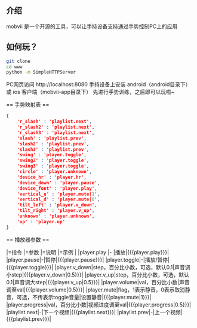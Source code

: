 ## 介绍
mobvii 是一个开源的工具，可以让手持设备支持通过手势控制PC上的应用

## 如何玩？
```bash
git clone 
cd www
python -m SimpleHTTPServer
```
PC网页访问 http://localhost:8080
手持设备上安装 android（android目录下） 或 ios 客户端（mobvii-app目录下）
先进行手势训练，之后即可以玩啦~

== 手势映射表 ==
```json
{
	'r_slash' : 'playlist.next',
	'r_slash2' : 'playlist.next',
	'r_slash3' : 'playlist.next',
	'slash' : 'playlist.prev',
	'slash2' : 'playlist.prev',
	'slash3' : 'playlist.prev',
	'swing' : 'player.toggle',
	'swing2' : 'player.toggle',
	'swing3' : 'player.toggle',
	'circle' : 'player.unknown',
	'device_hr' : 'player.hr',
	'device_down' : 'player.pause',
	'device_font' : 'player.play',
	'vertical_u' : 'player.mute|1',
	'vertical_d' : 'player.mute|0',
	'tilt_left' : 'player.v_down',
	'tilt_right' : 'player.v_up',
	'unknown' : 'player.unknown',
	'up' : 'player.up'
}
```

== 播放器参数 ==

|=指令 |=参数 |=说明 |=示例 |
|player.play |- |播放|{{{player.play}}}|
|player.pause|-|暂停|{{{player.pause}}}|
|player.toggle|-|播放/暂停|{{{player.toggle}}}|
|player.v_down|step，百分比小数，可选，默认0.1|声音调小step|{{{player.v_down|0.5}}}|
|player.v_up|step，百分比小数，可选，默认0.1|声音调大step|{{{player.v_up|0.5}}}|
|player.volume|val，百分比小数|声音调至val|{{{player.volume|0.5}}}|
|player.mute|flag，1表示静音，0表示取消静音，可选，不传表示toggle音量|设置静音|{{{player.mute|1}}}|
|player.progress|val，百分比小数|视频进度调至val|{{{player.progress|0.5}}}|
|playlist.next|-|下一个视频|{{{playlist.next}}}|
|playlist.prev|-|上一个视频|{{{playlist.prev}}}|
